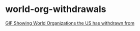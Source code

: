 # world-org-withdrawals

[GIF Showing World Organizations the US has withdrawn from](world-orgs.gif)

